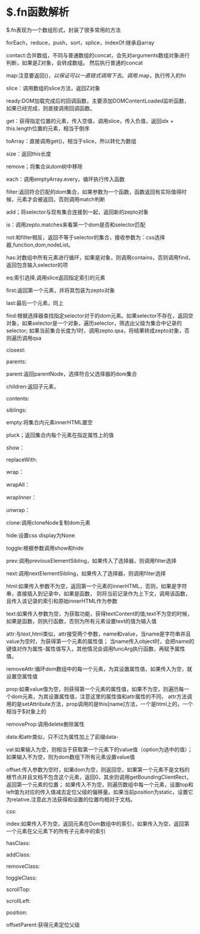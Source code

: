 # $.fn函数解析

$.fn表现为一个数组形式，封装了很多常用的方法

forEach，reduce，push，sort，splice，indexOf:继承自array

contact:合并数组，不同与普通数组的concat，会先对arguments数组对象进行判断，如果是Z对象，会转成数组。
然后执行普通的concat

map:注意要返回$()，以保证可以一直链式调用下去。调用$.map，执行传入的fn

slice：调用数组的slice方法，返回Z对象

ready:DOM加载完成后的回调函数，主要添加DOMContentLoaded监听函数，如果已经完成，则直接调用回调函数。

get：获得指定位置的元素，传入空值，调用slice，传入负值，返回idx + this.length位置的元素，相当于倒序

toArray：直接调用get()，相当于slice，所以转化为数组

size：返回this长度

remove；将集合从dom树中移除

each：调用emptyArray.every，循环执行传入函数

filter:返回符合匹配的dom集合，如果参数为一个函数，函数返回有实际值得时候，元素才会被返回，否则调用match判断

add；将selector与现有集合连接到一起，返回新的zepto对象

is：调用zepto.matches来看第一个dom是否和selector匹配

not:和filter相反，返回不等于selector的集合，接收参数为：css选择器,function,dom,nodeList。

has:对数组中所有元素进行循环，如果是对象，则调用contains，否则调用find，返回包含输入selector的项

eq:索引选择,调用slice返回指定索引的元素

first:返回第一个元素，并将其包装为zepto对象

last:最后一个元素，同上

find:根据选择器查找指定selector对于的dom元素。如果selector不存在，返回空对象，如果selector是一个对象，遍历selector，筛选出父级为集合中记录的selector;
如果当前集合长度为1时，调用zepto.qsa，将结果转成zepto对象，否则遍历调用qsa

closest:

parents:

parent:返回parentNode，选择符合父选择器的dom集合

children:返回子元素，

contents:

siblings:

empty:将集合内元素innerHTML置空

pluck；返回集合内每个元素在指定属性上的值

show：

replaceWith:

wrap：

wrapAll：

wrapInner：

unwrap：

clone:调用cloneNode复制dom元素

hide:设置css display为None

toggle:根据参数调用show和hide

prev:调用previousElementSibling，如果传入了选择器，则调用filter选择

next:调用nextElementSibling，如果传入了选择器，则调用filter选择

html:如果传入参数不为空，返回第一个元素的innerHTML，否则，如果是字符串，直接插入到记录中，如果是函数，
则将当前记录作为上下文，调用该函数，且传入该记录的索引和原始innerHTML作为参数

text:如果传入参数为空，为获取功能，获得textContent的值;text不为空的时候，如果是函数，则执行函数，否则为所有元素设置text的值为输入值

attr:与text,html类似，attr接受两个参数，name和value，当name是字符串并且value为空时，为获得第一个元素的属性值；
当name传入object时，会把name的键值对作为属性-属性值写入，其他情况会调用funcArg执行函数，再赋予属性值。

removeAttr:循环dom数组中的每一个元素，为其设置属性值，如果传入为空，就设置空属性值

prop:如果value值为空，则获得第一个元素的属性值，如果不为空，则遍历每一个dom元素，为其设置属性值，注意这里的属性值和attr属性的不同，
attr方法调用的是setAttribute方法，prop调用的是this[name]方法，一个是html上的，一个相当于$对象上的

removeProp:调用delete删除属性

data:和attr类似，只不过为属性加上了前缀data-

val:如果输入为空，则相当于获取第一个元素下的value值（option为选中的值）；如果输入不为空，则为dom数组下所有元素设置value值

offset:传入参数为空时，如果dom为空，则返回空，如果第一个元素不是文档的根节点并且文档不包含这个元素，返回0，其余则调用getBoundingClientRect，返回第一个元素的位置；
如果传入不为空，则遍历数组中每一个元素，设置top和left值为对应的传入值减去定位父级的偏移量。如果当前position为static，设置它为relative.注意此方法获得和设置的位置均相对于文档。

css:

index:如果传入不为空，返回元素在Dom数组中的索引，如果传入为空，返回第一个元素在父元素下的所有子元素中的索引

hasClass:

addClass:

removeClass:

toggleClass:

scrollTop:

scrollLeft:

position:

offsetParent:获得元素定位父级



